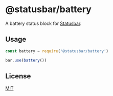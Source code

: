# @statusbar/battery

A battery status block for [Statusbar](https://github.com/goto-bus-stop/statusbar).

## Usage

```js
const battery = require('@statusbar/battery')

bar.use(battery())
```

## License

[MIT](../../LICENSE)
